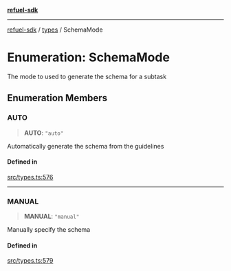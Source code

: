 [**refuel-sdk**](../../README.md)

***

[refuel-sdk](../../modules.md) / [types](../README.md) / SchemaMode

# Enumeration: SchemaMode

The mode to used to generate the schema for a subtask

## Enumeration Members

### AUTO

> **AUTO**: `"auto"`

Automatically generate the schema from the guidelines

#### Defined in

[src/types.ts:576](https://github.com/refuel-ai/refuel-sdk/blob/61d30041216a525535e2edabde48af0f00ec66c9/src/types.ts#L576)

***

### MANUAL

> **MANUAL**: `"manual"`

Manually specify the schema

#### Defined in

[src/types.ts:579](https://github.com/refuel-ai/refuel-sdk/blob/61d30041216a525535e2edabde48af0f00ec66c9/src/types.ts#L579)
